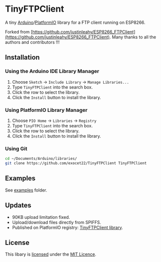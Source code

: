 # TinyFTPClient

A tiny [Arduino](https://arduino.cc/)/[PlatformIO](https://platformio.org/) library for a FTP client running on ESP8266.

Forked from [https://github.com/justinleahy/ESP8266_FTPClient](https://github.com/justinleahy/ESP8266_FTPClient).
Many thanks to all the authors and contributors !!!

## Installation

### Using the Arduino IDE Library Manager

1. Choose `Sketch` -> `Include Library` -> `Manage Libraries...`
2. Type `TinyFTPClient` into the search box.
3. Click the row to select the library.
4. Click the `Install` button to install the library.

### Using PlatformIO Library Manager

1. Choose `PIO Home` -> `Libraries` -> `Registry`
2. Type `TinyFTPClient` into the search box.
3. Click the row to select the library.
4. Click the `Install` button to install the library.

### Using Git

```sh
cd ~/Documents/Arduino/libraries/
git clone https://github.com/exocet22/TinyFTPClient TinyFTPClient
```

## Examples

See [examples](examples) folder.

## Updates

- 90KB upload limitation fixed.
- Upload/download files directly from SPIFFS.
- Published on PlatformIO registry: [TinyFTPClient library](https://registry.platformio.org/libraries/exocet22/TinyFTPCLient).

## License

This libary is [licensed](LICENSE) under the [MIT Licence](https://en.wikipedia.org/wiki/MIT_License).
